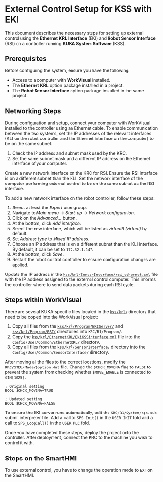 # External Control Setup for KSS with EKI

This document describes the necessary steps for setting up external control using the **Ethernet KRL Interface** (EKI) and **Robot Sensor Interface** (RSI) on a controller running **KUKA System Software** (KSS).

## Prerequisites

Before configuring the system, ensure you have the following:

- Access to a computer with **WorkVisual** installed.
- The **Ethernet KRL** option package installed in a project.
- The **Robot Sensor Interface** option package installed in the same project.

## Networking Steps

During configuration and setup, connect your computer with WorkVisual installed to the controller using an Ethernet cable. To enable communication between the two systems, set the IP addresses of the relevant interfaces (KLI on the robot controller and the Ethernet interface on the computer) to be on the same subnet.

1. Check the IP address and subnet mask used by the KRC.
2. Set the same subnet mask and a different IP address on the Ethernet interface of your computer.

Create a new network interface on the KRC for RSI. Ensure the RSI interface is on a different subnet than the KLI. Set the network interface of the computer performing external control to be on the same subnet as the RSI interface.

To add a new network interface on the robot controller, follow these steps:

1. Select at least the *Expert* user group.
2. Navigate to *Main menu* &rarr; *Start-up* &rarr; *Network configuration*.
3. Click on the *Advanced...* button.
4. At the bottom, click *Add interface*.
5. Select the new interface, which will be listed as *virtual6 (virtual)* by default.
6. Set *Address type* to *Mixed IP address*.
7. Choose an IP address that is on a different subnet than the KLI interface. By default, it can be set to `172.32.1.147`.
8. At the bottom, click *Save*.
9. Restart the robot control controller to ensure configuration changes are applied.

Update the IP address in the [`kss/krl/SensorInterface/rsi_ethernet.xml`](../kss/krl/SensorInterface/rsi_ethernet.xml) file with the IP address assigned to the external control computer. This informs the controller where to send data packets during each RSI cycle.

## Steps within WorkVisual

There are several KUKA-specific files located in the [`kss/krl/`](../kss/krl/) directory that need to be copied into the WorkVisual project:

1. Copy all files from the [`kss/krl/Program/EKIServer/`](../kss/krl/Program/EKIserver/) and [`kss/krl/Program/RSI/`](../kss/krl/Program/RSI/) directories into `KRC/R1/Program/`.
2. Copy the [`kss/krl/EthernetKRL/EkiKSSinterface.xml`](../kss/krl/EthernetKRL/EkiKSSinterface.xml) file into the `Config/User/Common/EthernetKRL/` directory.
3. Copy all files from the [`kss/krl/SensorInterface/`](../kss/krl/SensorInterface/) directory into the `Config/User/Common/SensorInterface/` directory.

After moving all the files to the correct locations, modify the `KRC/STEU/Mada/$option.dat` file. Change the `$CHCK_MOVENA` flag to `FALSE` to prevent the system from checking whether `$MOVE_ENABLE` is connected to `$IN[1025]`.

```krl
; Original setting
BOOL $CHCK_MOVENA=TRUE

; Updated setting
BOOL $CHCK_MOVENA=FALSE
```

To ensure the EKI server runs automatically, edit the `KRC/R1/System/sps.sub` submit interpreter file. Add a call to `SPS_Init()` in the `USER INIT` fold and a call to `SPS_LoopCall()` in the `USER PLC` fold.

Once you have completed these steps, deploy the project onto the controller. After deployment, connect the KRC to the machine you wish to control it with.

## Steps on the SmartHMI

To use external control, you have to change the operation mode to `EXT` on the SmartHMI.
